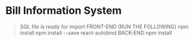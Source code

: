 # Bill Information System

> SQL file is ready for import
> FRONT-END (RUN THE FOLLOWING)
  npm install
  npm install --save react-autobind
> BACK-END
  npm install
